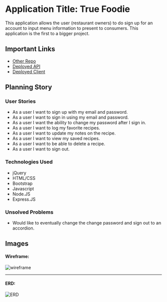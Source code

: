 # Application Title: True Foodie 

This application allows the user (restaurant owners) to do sign up for an account to input menu information to present to consumers. This application is the first to a bigger project.

## Important Links

- [Other Repo](https://github.com/MDReed2/true-foodie-backEnd)
- [Deployed API](https://radiant-oasis-26691.herokuapp.com/)
- [Deployed Client](https://mdreed2.github.io/true-foodie-client/)

## Planning Story


### User Stories

- As a user I want to sign up with my email and password.
- As a user I want to sign in using my email and password.
- As a user I want the ability to change my password after I sign in.
- As a user I want to log my favorite recipes.
- As a user I want to update my notes on the recipe.
- As a user I want to view my saved recipes.
- As a user I want to be able to delete a recipe.
- As a user I want to sign out.

### Technologies Used

- jQuery
- HTML/CSS
- Bootstrap
- Javascript
- Node.JS
- Express.JS

### Unsolved Problems

- Would like to eventually change the change password and sign out to an accordion.

## Images

#### Wireframe:
![wireframe](https://i.imgur.com/0bdWtZj.jpg)

---

#### ERD:
![ERD](https://i.imgur.com/Zye33Mg.jpg)
